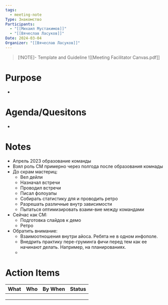 ```yaml
---
tags:
  - meeting-note
Type: Знакомство
Participants:
  - "[[Михаил Мустакимов]]"
  - "[[Вячеслав Ласуков]]"
Date: 2024-03-04
Organizer: "[[Вячеслав Ласуков]]"
---
```

> [!NOTE]- Template and Guideline
> ![[Meeting Facilitator Canvas.pdf]]
# Purpose
- 
# Agenda/Quesitons
- 
# Notes
- Апрель 2023 образование команды
- Взял роль СМ примерно через полгода после образования комнады
- До скрам мастериц:
	- Вел дейли
	- Назначал встречи
	- Проводил встречи
	- Писал фолоуапы
	- Собирать статистику для и проводить ретро
	- Разрешать различные внутр зависимости
	- Пытаться оптимизировать взаим-вие между командами
- Сейчас как СМ: 
	- Подготовка слайдов к демо
	- Ретро
- Обратить внимание:
	- Взаимоотношения внутри айоса. Ребята не в одном инфополе.
	- Внедрить практику пере-груминга фичи перед тем как ее начинают делать. Например, на планированиях.
	- 
# Action Items
| What | Who | By When | Status |
| ---- | ---- | ---- | ---- |
|  |  |  |  |
|  |  |  |  |
|  |  |  |  |
